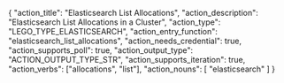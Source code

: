 {
"action_title": "Elasticsearch List Allocations",
"action_description": "Elasticsearch List Allocations in a Cluster",
"action_type": "LEGO_TYPE_ELASTICSEARCH",
"action_entry_function": "elasticsearch_list_allocations",
"action_needs_credential": true,
"action_supports_poll": true,
"action_output_type": "ACTION_OUTPUT_TYPE_STR",
"action_supports_iteration": true,
"action_verbs": ["allocations", "list"],
"action_nouns": [
"elasticsearch"
]
}
